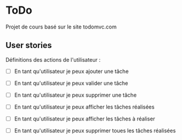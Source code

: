 # ToDo
Projet de cours basé sur le site todomvc.com

## User stories
Définitions des actions de l'utilisateur :
- [ ] En tant qu'utilisateur je peux ajouter une tâche
- [ ] En tant qu'utilisateur je peux valider une tâche
- [ ] En tant qu'utilisateur je peux supprimer une tâche
- [ ] En tant qu'utilisateur je peux afficher les tâches réalisées
- [ ] En tant qu'utilisateur je peux afficher les tâches à réaliser
- [ ] En tant qu'utilisateur je peux supprimer toues les tâches réalisées

